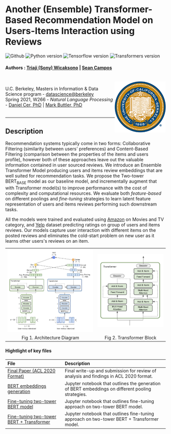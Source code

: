 Another (Ensemble) Transformer-Based Recommendation Model on Users-Items Interaction using Reviews
=======================================

![Github](https://img.shields.io/github/license/sony-w/RecommendationTransformer) ![Python version](https://img.shields.io/badge/python-v3.7-blue) ![Tensorflow version](https://img.shields.io/badge/tensorflow-v2.4.1-blue) ![Transformers version](https://img.shields.io/badge/transformers-v4.5-blue)

#### Authors : [Triaji (Sony) Wicaksono](https://www.linkedin.com/in/triaji-cahyo-wicaksono-68a17029/) | [Sean Campos](https://www.linkedin.com/in/sean-campos/)

<br>
<img align="right" width="160" src="./images/ucb.png"/>

U.C. Berkeley, Masters in Information & Data Science program - [datascience@berkeley](https://datascience.berkeley.edu/) <br>
Spring 2021, W266 - <i>Natural Language Processing</i> - [Daniel Cer, PhD](https://www.ischool.berkeley.edu/people/daniel-cer) | [Mark Buttler, PhD](https://www.ischool.berkeley.edu/people/mark-butler) <br><br>

---

## Description

Recommendation systems typically come in two forms: Collaborative Filtering (similarity between users' preferences) and Content-Based Filtering (comparison between the properties of the items and users profile), however both of these approaches leave out the valuable information contained in user sourced reviews. We introduce an Ensemble Transformer Model producing users and items review embeddings that are well suited for recommendation tasks. We propose the Two-tower BERT<sub>BASE</sub> model as our baseline model, and incrementally augment that with Transformer model(s) to improve performance with the cost of complexity and computational resources. We evaluate both _feature-based_ on different poolings and _fine-tuning_ strategies to learn latent feature representation of users and items reviews performing such downstream tasks.

All the models were trained and evaluated using [Amazon](http://deepyeti.ucsd.edu/jianmo/amazon/index.html) on Movies and TV category, and [Yelp](https://www.yelp.com/dataset) dataset predicting ratings on group of users and items reviews. Our models capture user interaction with different items on the posted reviews and eliminates the cold-start problem on new user as it learns other users's reviews on an item.

<table style="border-collapse: collapse; border: none;">
  <tr>
    <td><img src="images/BERT+Transformer_Architecture_Diagram.png"></td>
    <td><img src="images/Transformer_Block.png"></td>
  </tr>
  <tr>
    <td align='center'>Fig 1. Architecture Diagram</td>
    <td align='center'>Fig 2. Transformer Block</td>
  </tr>
 </table>

 #### Hightlight of key files

 | File | Description |
 |:---- | :---------- |
 | [Final Paper (ACL 2020 Format)]() | Final write-up and submission for review of analysis and findings in ACL 2020 format. |
 | [BERT embeddings generation](https://github.com/sony-w/RecommendationTransformer/blob/main/bert_embedding_colab.ipynb) | Jupyter notebook that outlines the generation of BERT embeddings on different pooling strategies. |
 | [Fine-tuning two-tower BERT model](https://github.com/sony-w/RecommendationTransformer/blob/main/bert_fine-tuning_training_colab.ipynb) | Jupyter notebook that outlines fine-tuning approach on two-tower BERT model. |
 | [Fine-tuning two-tower BERT + Transformer](https://github.com/sony-w/RecommendationTransformer/blob/main/bert-transformer_fine-tuning_training_colab.ipynb) | Jupyter notebook that outlines fine-tuning approach on two-tower BERT + Transformer model. |
